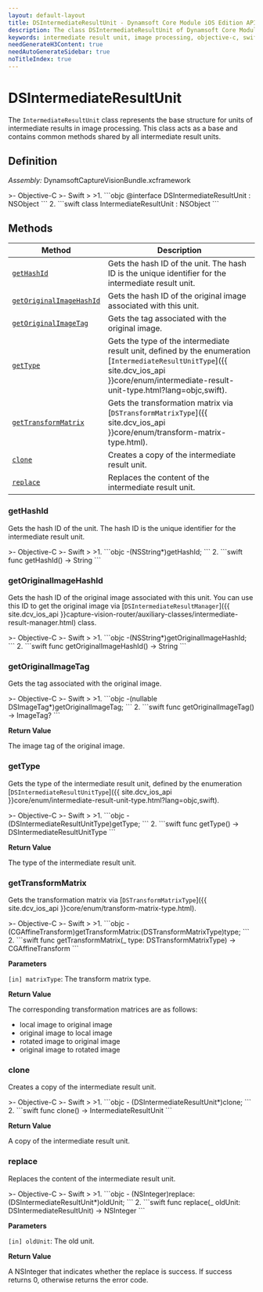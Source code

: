 ```yaml
---
layout: default-layout
title: DSIntermediateResultUnit - Dynamsoft Core Module iOS Edition API Reference
description: The class DSIntermediateResultUnit of Dynamsoft Core Module represents an intermediate result unit used in image processing, which is an abstract base class with multiple subclasses.
keywords: intermediate result unit, image processing, objective-c, swift
needGenerateH3Content: true
needAutoGenerateSidebar: true
noTitleIndex: true
---
```


# DSIntermediateResultUnit

The `IntermediateResultUnit` class represents the base structure for units of intermediate results in image processing. This class acts as a base and contains common methods shared by all intermediate result units.

## Definition

*Assembly:* DynamsoftCaptureVisionBundle.xcframework

<div class="sample-code-prefix"></div>
>- Objective-C
>- Swift
>
>1. 
```objc
@interface DSIntermediateResultUnit : NSObject
```
2. 
```swift
class IntermediateResultUnit : NSObject
```

## Methods

| Method | Description |
|------- |-------------|
| [`getHashId`](#gethashid) | Gets the hash ID of the unit. The hash ID is the unique identifier for the intermediate result unit. |
| [`getOriginalImageHashId`](#getoriginalimagehashid) | Gets the hash ID of the original image associated with this unit. |
| [`getOriginalImageTag`](#getoriginalimagetag) | Gets the tag associated with the original image. |
| [`getType`](#gettype) | Gets the type of the intermediate result unit, defined by the enumeration [`IntermediateResultUnitType`]({{ site.dcv_ios_api }}core/enum/intermediate-result-unit-type.html?lang=objc,swift). |
| [`getTransformMatrix`](#gettransformmatrix) | Gets the transformation matrix via [`DSTransformMatrixType`]({{ site.dcv_ios_api }}core/enum/transform-matrix-type.html). |
| [`clone`](#clone) | Creates a copy of the intermediate result unit. |
| [`replace`](#replace) | Replaces the content of the intermediate result unit. |

### getHashId

Gets the hash ID of the unit. The hash ID is the unique identifier for the intermediate result unit.

<div class="sample-code-prefix"></div>
>- Objective-C
>- Swift
>
>1. 
```objc
-(NSString*)getHashId;
```
2. 
```swift
func getHashId() -> String
```

### getOriginalImageHashId

Gets the hash ID of the original image associated with this unit. You can use this ID to get the original image via [`DSIntermediateResultManager`]({{ site.dcv_ios_api }}capture-vision-router/auxiliary-classes/intermediate-result-manager.html) class.

<div class="sample-code-prefix"></div>
>- Objective-C
>- Swift
>
>1. 
```objc
-(NSString*)getOriginalImageHashId;
```
2. 
```swift
func getOriginalImageHashId() -> String
```

### getOriginalImageTag

Gets the tag associated with the original image.

<div class="sample-code-prefix"></div>
>- Objective-C
>- Swift
>
>1. 
```objc
-(nullable DSImageTag*)getOriginalImageTag;
```
2. 
```swift
func getOriginalImageTag() -> ImageTag?
```

**Return Value**

The image tag of the original image.

### getType

Gets the type of the intermediate result unit, defined by the enumeration [`DSIntermediateResultUnitType`]({{ site.dcv_ios_api }}core/enum/intermediate-result-unit-type.html?lang=objc,swift).

<div class="sample-code-prefix"></div>
>- Objective-C
>- Swift
>
>1. 
```objc
-(DSIntermediateResultUnitType)getType;
```
2. 
```swift
func getType() -> DSIntermediateResultUnitType
```

**Return Value**

The type of the intermediate result unit.

### getTransformMatrix

Gets the transformation matrix via [`DSTransformMatrixType`]({{ site.dcv_ios_api }}core/enum/transform-matrix-type.html).

<div class="sample-code-prefix"></div>
>- Objective-C
>- Swift
>
>1. 
```objc
-(CGAffineTransform)getTransformMatrix:(DSTransformMatrixType)type;
```
2. 
```swift
func getTransformMatrix(_ type: DSTransformMatrixType) -> CGAffineTransform
```

**Parameters**

`[in] matrixType`: The transform matrix type.

**Return Value**

The corresponding transformation matrices are as follows:

- local image to original image
- original image to local image
- rotated image to original image
- original image to rotated image

### clone

Creates a copy of the intermediate result unit.

<div class="sample-code-prefix"></div>
>- Objective-C
>- Swift
>
>1. 
```objc
- (DSIntermediateResultUnit*)clone;
```
2. 
```swift
func clone() -> IntermediateResultUnit
```

**Return Value**

A copy of the intermediate result unit.

### replace

Replaces the content of the intermediate result unit.

<div class="sample-code-prefix"></div>
>- Objective-C
>- Swift
>
>1. 
```objc
- (NSInteger)replace:(DSIntermediateResultUnit*)oldUnit;
```
2. 
```swift
func replace(_ oldUnit: DSIntermediateResultUnit) -> NSInteger
```

**Parameters**

`[in] oldUnit`: The old unit.

**Return Value**

A NSInteger that indicates whether the replace is success. If success returns 0, otherwise returns the error code.

